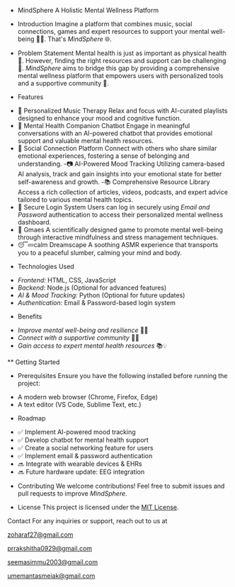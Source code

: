 * MindSphere
A Holistic Mental Wellness Platform

* Introduction
Imagine a platform that combines music, social connections, games and expert resources to support your mental well-being 🧠💡. That's *MindSphere* 🌐.

* Problem Statement
Mental health is just as important as physical health 🏥. However, finding the right resources and support can be challenging 🤔.
*MindSphere* aims to bridge this gap by providing a comprehensive mental wellness platform that empowers users with personalized tools and a supportive community 💪.

* Features
- 🎵 Personalized Music Therapy
Relax and focus with AI-curated playlists designed to enhance your mood and cognitive function.
- 🤖 Mental Health Companion Chatbot
 Engage in meaningful conversations with an AI-powered chatbot that provides emotional support and valuable mental health resources.
- 👥 Social Connection Platform
 Connect with others who share similar emotional experiences, fostering a sense of belonging and understanding.
-📷 AI-Powered Mood Tracking
 Utilizing camera-based AI analysis, track and gain insights into your emotional state for better self-awareness and growth.
-📚 Comprehensive Resource Library
 Access a rich collection of articles, videos, podcasts, and expert advice tailored to various mental health topics.
- 🔑 Secure Login System
 Users can log in securely using *Email and Password* authentication to access their personalized mental wellness dashboard.
- 👾 Gmaes
 A scientifically designed game to promote mental well-being through interactive mindfulness and stress management techniques.
- 😴💤calm Dreamscape
   A soothing ASMR experience that transports you to a peaceful slumber, calming your mind and body.   
* Technologies Used
- *Frontend:* HTML, CSS, JavaScript
- *Backend:* Node.js (Optional for advanced features)
- *AI & Mood Tracking:* Python (Optional for future updates)
- *Authentication:* Email & Password-based login system

* Benefits
- *Improve mental well-being and resilience* 🌈💪
- *Connect with a supportive community* 👥🤝
- *Gain access to expert mental health resources* 📚💡

** Getting Started

* Prerequisites
Ensure you have the following installed before running the project:
- A modern web browser (Chrome, Firefox, Edge)
- A text editor (VS Code, Sublime Text, etc.)

* Roadmap
- ✅ Implement AI-powered mood tracking
- ✅ Develop chatbot for mental health support
- ✅ Create a social networking feature for users
- ✅ Implement email & password authentication
- 🔜 Integrate with wearable devices & EHRs
- 🔜 Future hardware update: EEG integration

* Contributing
We welcome contributions! Feel free to submit issues and pull requests to improve *MindSphere*.

* License
This project is licensed under the [MIT License](LICENSE).

Contact
For any inquiries or support, reach out to us at

zoharaf27@gmail.com

prrakshitha0929@gmail.com

seemasimmu2003@gmail.com

umemantasmeiak@gmail.com


